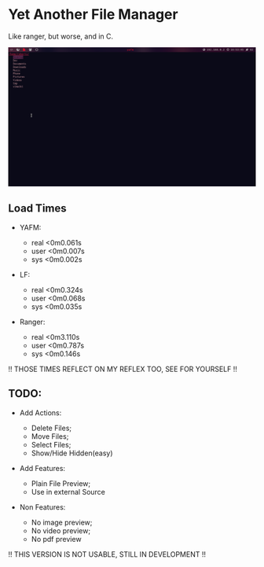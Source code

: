# Yet Another File Manager

Like ranger, but worse, and in C.

![example](./show.png)

## Load Times
+ YAFM:
    - real    <0m0.061s
    - user    <0m0.007s
    - sys     <0m0.002s

+ LF:
    - real    <0m0.324s
    - user    <0m0.068s
    - sys     <0m0.035s

+ Ranger:
    - real    <0m3.110s
    - user    <0m0.787s
    - sys     <0m0.146s

!! THOSE TIMES REFLECT ON MY REFLEX TOO, SEE FOR YOURSELF !!

## TODO:

+ Add Actions:
    - Delete Files;
    - Move Files;
    - Select Files;
    - Show/Hide Hidden(easy)

+ Add Features:
    - Plain File Preview;
    - Use in external Source

+ Non Features:
    - No image preview;
    - No video preview;
    - No pdf preview

!! THIS VERSION IS NOT USABLE, STILL IN DEVELOPMENT !!
